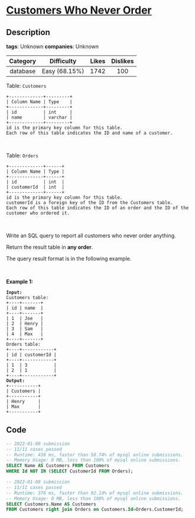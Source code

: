# [Customers Who Never Order](https://leetcode.com/problems/customers-who-never-order/description/)

## Description

**tags**: Unknown
**companies**: Unknown

| Category |  Difficulty   | Likes | Dislikes |
| :------: | :-----------: | :---: | :------: |
| database | Easy (68.15%) | 1742  |   100    |

<p>Table: <code>Customers</code></p>

<pre><code>+-------------+---------+
| Column Name | Type    |
+-------------+---------+
| id          | int     |
| name        | varchar |
+-------------+---------+
id is the primary key column for this table.
Each row of this table indicates the ID and name of a customer.</code></pre>

<p>&nbsp;</p>

<p>Table: <code>Orders</code></p>

<pre><code>+-------------+------+
| Column Name | Type |
+-------------+------+
| id          | int  |
| customerId  | int  |
+-------------+------+
id is the primary key column for this table.
customerId is a foreign key of the ID from the Customers table.
Each row of this table indicates the ID of an order and the ID of the customer who ordered it.</code></pre>

<p>&nbsp;</p>

<p>Write an SQL query to report all customers who never order anything.</p>

<p>Return the result table in <strong>any order</strong>.</p>

<p>The query result format is in the following example.</p>

<p>&nbsp;</p>
<p><strong class="example">Example 1:</strong></p>

<pre><code><strong>Input:</strong>
Customers table:
+----+-------+
| id | name  |
+----+-------+
| 1  | Joe   |
| 2  | Henry |
| 3  | Sam   |
| 4  | Max   |
+----+-------+
Orders table:
+----+------------+
| id | customerId |
+----+------------+
| 1  | 3          |
| 2  | 1          |
+----+------------+
<strong>Output:</strong>
+-----------+
| Customers |
+-----------+
| Henry     |
| Max       |
+-----------+</code></pre>

## Code

```sql
-- 2022-01-08 submission
-- 11/11 cases passed
-- Runtime: 438 ms, faster than 58.74% of mysql online submissions.
-- Memory Usage: 0 MB, less than 100% of mysql online submissions.
SELECT Name AS Customers FROM Customers
WHERE Id NOT IN (SELECT CustomerId FROM Orders);
```

```sql
-- 2022-01-08 submission
-- 11/11 cases passed
-- Runtime: 376 ms, faster than 92.14% of mysql online submissions.
-- Memory Usage: 0 MB, less than 100% of mysql online submissions.
SELECT Customers.Name AS Customers
FROM Customers right join Orders on Customers.Id=Orders.CustomerId;
```
